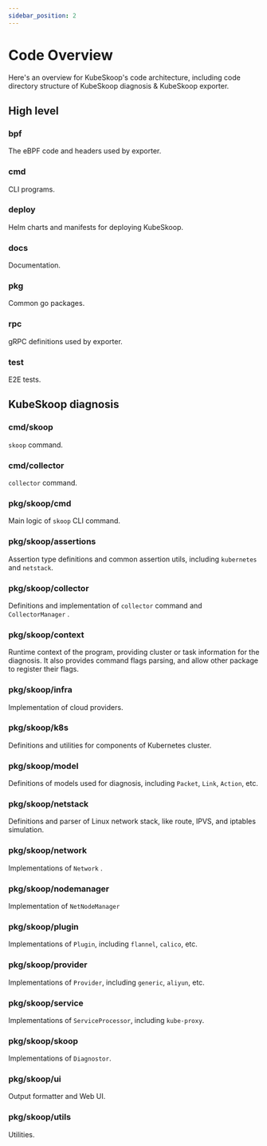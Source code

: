 ```yaml
---
sidebar_position: 2
---
```


# Code Overview

Here's an overview for KubeSkoop's code architecture, including code directory structure of KubeSkoop diagnosis & KubeSkoop exporter.

## High level

### bpf

The eBPF code and headers used by exporter.

### cmd

CLI programs.

### deploy

Helm charts and manifests for deploying KubeSkoop.

### docs

Documentation.

### pkg

Common go packages.

### rpc

gRPC definitions used by exporter.

### test

E2E tests.

## KubeSkoop diagnosis

### cmd/skoop

`skoop` command.

### cmd/collector

`collector` command.

### pkg/skoop/cmd

Main logic of `skoop` CLI command.

### pkg/skoop/assertions

Assertion type definitions and common assertion utils, including `kubernetes` and `netstack`.

### pkg/skoop/collector

Definitions and implementation of `collector` command and `CollectorManager` .

### pkg/skoop/context

Runtime context of the program, providing cluster or task information for the diagnosis. It also provides command flags parsing, and allow other package to register their flags.

### pkg/skoop/infra

Implementation of cloud providers.

### pkg/skoop/k8s

Definitions and utilities for components of Kubernetes cluster.

### pkg/skoop/model

Definitions of models used for diagnosis, including `Packet`, `Link`, `Action`, etc.

### pkg/skoop/netstack

Definitions and parser of Linux network stack, like route, IPVS, and iptables simulation.

### pkg/skoop/network

Implementations of `Network` .

### pkg/skoop/nodemanager

Implementation of `NetNodeManager`

### pkg/skoop/plugin

Implementations of `Plugin`, including `flannel`, `calico`, etc.

### pkg/skoop/provider

Implementations of `Provider`, including `generic`, `aliyun`, etc.

### pkg/skoop/service

Implementations of `ServiceProcessor`, including `kube-proxy`.

### pkg/skoop/skoop

Implementations of `Diagnostor`.

### pkg/skoop/ui

Output formatter and Web UI.

### pkg/skoop/utils

Utilities.
